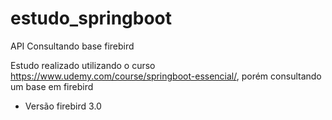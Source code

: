 # estudo_springboot
API Consultando base firebird

Estudo realizado utilizando o curso <https://www.udemy.com/course/springboot-essencial/>, porém consultando um base em firebird

- Versão firebird 3.0

